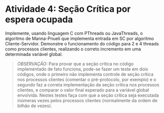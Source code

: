# Atividade 4: Seção Crítica por espera ocupada

Implemente, usando linguagem C com PThreads ou JavaThreads, o algoritmo de Manna-Pnueli que implementa entrada em SC por algoritmo Cliente-Servidor. Demonstre o funcionamento do código para 2 e 4 threads como processos clientes, realizando o correto incremento em uma determinada variável global.

> _OBSERVAÇÃO:_ Para provar que a seção crítica no código implementado de fato funciona, pode-se fazer um teste em dois códigos, onde o primeiro não implementa controle de seção crítica nos processos clientes (comentar o pré-protocolo, por exemplo) e o segundo faz a correta implementação da seção crítica nos processos clientes, e comparar o valor final esperado para a variável global envolvida. Nestes testes faça com que a seção crítica seja executada inúmeras vezes pelos processos clientes (normalmente da ordem de bilhão de vezes).
